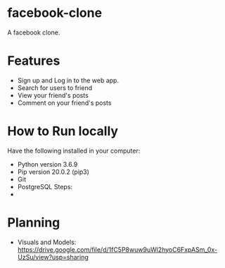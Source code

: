 # facebook-clone
A facebook clone.

# Features
 * Sign up and Log in to the web app.
 * Search for users to friend
 * View your friend's posts
 * Comment on your friend's posts

# How to Run locally
Have the following installed in your computer:
 * Python version 3.6.9
 * Pip version 20.0.2 (pip3)
 * Git
 * PostgreSQL
Steps:
 * 

# Planning
 * Visuals and Models: https://drive.google.com/file/d/1fC5P8wuw9uWl2hyoC6FxpASm_0x-UzSu/view?usp=sharing

